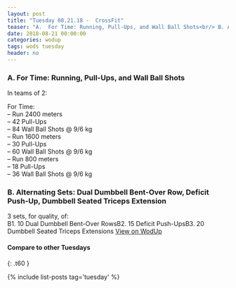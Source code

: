 ```yaml
---
layout: post
title: "Tuesday 08.21.18 -  CrossFit"
teaser: "A.  For Time: Running, Pull-Ups, and Wall Ball Shots<br/> B. Alternating Sets: Dual Dumbbell Bent-Over Row, Deficit Push-Up, Dumbbell Seated Triceps Extension"
date: 2018-08-21 00:00:00
categories: wodup
tags: wods tuesday
header: no
---
```



<h3>A.  For Time: Running, Pull-Ups, and Wall Ball Shots</h3>


In teams of 2:

For Time:<br/>– Run 2400 meters<br/>– 42 Pull-Ups<br/>– 84 Wall Ball Shots @ 9/6 kg<br/>– Run 1600 meters<br/>– 30 Pull-Ups<br/>– 60 Wall Ball Shots @ 9/6 kg<br/>– Run 800 meters<br/>– 18 Pull-Ups<br/>– 36 Wall Ball Shots @ 9/6 kg<br/>
<h3>B. Alternating Sets: Dual Dumbbell Bent-Over Row, Deficit Push-Up, Dumbbell Seated Triceps Extension</h3>
3 sets, for quality,  of:<br/>B1. 10 Dual Dumbbell Bent-Over RowsB2. 15 Deficit Push-UpsB3. 20 Dumbbell Seated Triceps Extensions
<a href="https://www.wodup.com/gyms/asphodel/wods/8773" target="blank">View on WodUp</a>


#### Compare to other Tuesdays
{: .t60 }

{% include list-posts tag='tuesday' %}